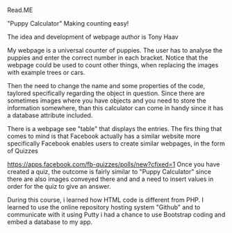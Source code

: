 Read.ME

"Puppy Calculator" Making counting easy!

The idea and development of webpage author is Tony Haav

My webpage is a universal counter of puppies.
The user has to analyse the puppies and enter the correct number in each bracket.
Notice that the webpage could be used to count other things, 
when replacing the images with example trees or cars. 

Then the need to change the name and some properties of the code, 
taylored specifically regarding the object in question.
Since there are sometimes images where you have objects and you need to store
the information somewhere, than this calculator can come in handy since it has 
a database attribute included. 

There is a webpage see "table" that displays the entries. 
The firs thing that comes to mind is that Facebook actually has a similar website
more specifically Facebook enables users to create similar webpages, in the form of 
Quizzes

https://apps.facebook.com/fb-quizzes/polls/new?cfixed=1
Once you have created a quiz, the outcome is fairly similar to "Puppy Calculator"
since there are also images conveyed there and and a need to insert values in order 
for the quiz to give an answer.

During this course, i learned how HTML code is different from PHP.
I learned to use the online repository hosting system "Github" 
and to communicate with it using Putty
i had a chance to use Bootstrap coding and embed a database to my app.



